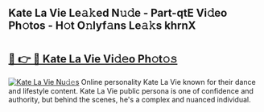## Kate La Vie Le𝚊𝚔ed N𝚞𝚍e - Part-qtE Vi𝚍eo Ph𝚘tos - H𝚘t O𝚗lyf𝚊ns Le𝚊𝚔s khrnX

# <h2><a href="http://hf3ep3.feru.top/?c=Kate+La+Vie">🔗 👉 🔴 Kate La Vie Vi𝚍𝚎o Ph𝚘t𝚘𝚜</a></h2>

[![Kate La Vie Nu𝚍𝚎s](https://i.imgur.com/0TWrTi3.gif)](http://hf3ep3.feru.top/?c=Kate+La+Vie)
Online personality Kate La Vie known for their dance and lifestyle content. Kate La Vie public persona is one of confidence and authority, but behind the scenes, he's a complex and nuanced individual. 
